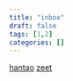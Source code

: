 ```yaml
---
title: "inbox"
draft: false
tags: [1,2]
categories: []
---
```


[hantao](/hantao)
[zeet](/zeet)














